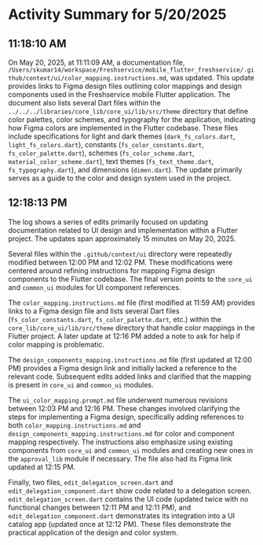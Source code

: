 # Activity Summary for 5/20/2025

## 11:18:10 AM
On May 20, 2025, at 11:11:09 AM, a documentation file, `/Users/skumar14/workspace/Freshservice/mobile_flutter_freshservice/.github/context/ui/color_mapping.instructions.md`, was updated.  This update provides links to Figma design files outlining color mappings and design components used in the Freshservice mobile Flutter application.  The document also lists several Dart files within the `../../../libraries/core_lib/core_ui/lib/src/theme` directory that define color palettes, color schemes, and typography for the application, indicating how Figma colors are implemented in the Flutter codebase.  These files include specifications for light and dark themes (`dark_fs_colors.dart`, `light_fs_colors.dart`), constants (`fs_color_constants.dart`, `fs_color_palette.dart`),  schemes (`fs_color_scheme.dart`, `material_color_scheme.dart`), text themes (`fs_text_theme.dart`, `fs_typography.dart`), and dimensions (`dimen.dart`). The update primarily serves as a guide to the color and design system used in the project.


## 12:18:13 PM
The log shows a series of edits primarily focused on updating documentation related to UI design and implementation within a Flutter project.  The updates span approximately 15 minutes on May 20, 2025.

Several files within the `.github/context/ui` directory were repeatedly modified between 12:00 PM and 12:02 PM. These modifications were centered around refining instructions for mapping Figma design components to the Flutter codebase. The final version points to the `core_ui` and `common_ui` modules for UI component references.

The `color_mapping.instructions.md` file (first modified at 11:59 AM) provides links to a Figma design file and lists several Dart files (`fs_color_constants.dart`, `fs_color_palette.dart`, etc.) within the `core_lib/core_ui/lib/src/theme` directory that handle color mappings in the Flutter project.  A later update at 12:16 PM added a note to ask for help if color mapping is problematic.

The `design_components_mapping.instructions.md` file (first updated at 12:00 PM) provides a Figma design link and initially lacked a reference to the relevant code.  Subsequent edits added links and clarified that the mapping is present in `core_ui` and `common_ui` modules.

The `ui_color_mapping.prompt.md` file underwent numerous revisions between 12:03 PM and 12:16 PM. These changes involved clarifying the steps for implementing a Figma design, specifically adding references to both `color_mapping.instructions.md` and `design_components_mapping.instructions.md`  for color and component mapping respectively. The instructions also emphasize using existing components from `core_ui` and `common_ui` modules and creating new ones in the `approval_lib` module if necessary.  The file also had its Figma link updated at 12:15 PM.

Finally, two files, `edit_delegation_screen.dart` and `edit_delegation_component.dart`  show code related to a delegation screen.  `edit_delegation_screen.dart` contains the UI code (updated twice with no functional changes between 12:11 PM and 12:11 PM), and `edit_delegation_component.dart` demonstrates its integration into a UI catalog app (updated once at 12:12 PM).  These files demonstrate the practical application of the design and color system.
